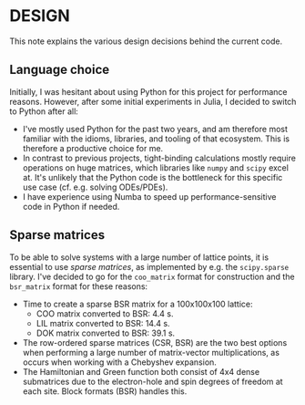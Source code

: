 # DESIGN
This note explains the various design decisions behind the current code.

## Language choice
Initially, I was hesitant about using Python for this project for performance reasons. However, after some initial experiments in Julia, I decided to switch to Python after all:

* I've mostly used Python for the past two years, and am therefore most familiar with the idioms, libraries, and tooling of that ecosystem. This is therefore a productive choice for me.
* In contrast to previous projects, tight-binding calculations mostly require operations on huge matrices, which libraries like `numpy` and `scipy` excel at. It's unlikely that the Python code is the bottleneck for this specific use case (cf. e.g. solving ODEs/PDEs).
* I have experience using Numba to speed up performance-sensitive code in Python if needed.

## Sparse matrices
To be able to solve systems with a large number of lattice points, it is essential to use *sparse matrices*, as implemented by e.g. the `scipy.sparse` library. I've decided to go for the `coo_matrix` format for construction and the `bsr_matrix` format for these reasons:

* Time to create a sparse BSR matrix for a 100x100x100 lattice:
	- COO matrix converted to BSR: 4.4 s.
	- LIL matrix converted to BSR: 14.4 s.
	- DOK matrix converted to BSR: 39.1 s.
* The row-ordered sparse matrices (CSR, BSR) are the two best options when performing a large number of matrix-vector multiplications, as occurs when working with a Chebyshev expansion.
* The Hamiltonian and Green function both consist of 4x4 dense submatrices due to the electron-hole and spin degrees of freedom at each site. Block formats (BSR) handles this.